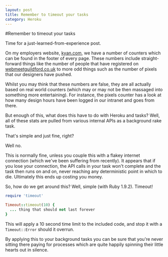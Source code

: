 ```yaml
---
layout: post
title: Remember to timeout your tasks
category: Heroku
---
```

#Remember to timeout your tasks

Time for a just-learned-from-experience post.

On my employers website, [kyan.com](http://kyan.com), we have a number of counters which can be found in the footer of every page.  These numbers include straight-forward things like the number of people that have registered on [webmeetguildford.co.uk](http://webmeetguildford.co.uk) to more odd things such as the number of pixels that our designers have pushed.

Whilst you may think that these numbers are false, they are all actually based on real world counters (which may or may not be then massaged into something more entertaining).  For instance, the pixels counter has a look at how many design hours have been logged in our intranet and goes from there.

But enough of this, what does this have to do with Heroku and tasks? Well, all of these stats are pulled from various internal APIs as a background rake task.

That's simple and just fine, right?

Well no.

This is normally fine, unless you couple this with a flakey internet connection (which we've been suffering from recently).  It appears that if you lose your connection, the API calls in your task won't complete and the task then runs on and on, never reaching any deterministic point in which to die.  Ultimately this ends up costing you money.

So, how do we get around this?  Well, simple (with Ruby 1.9.2).  Timeout!

```ruby
require 'timeout'

Timeout::timeout(10) {
  ... thing that should not last forever
}
```

This will apply a 10 second time limit to the included code, and stop it with a `Timeout::Error` should it overrun.  

By applying this to your background tasks you can be sure that you're never sitting there paying for processes which are quite happily spinning their little hearts out in silence.